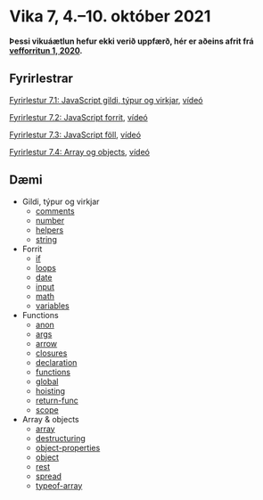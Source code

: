 # Vika 7, 4.–10. október 2021

**Þessi vikuáætlun hefur ekki verið uppfærð, hér er aðeins afrit frá [vefforritun 1, 2020](https://github.com/vefforritun/vef1-2020).**

## Fyrirlestrar

[Fyrirlestur 7.1: JavaScript gildi, týpur og virkjar](07.1.javascript.md), [vídeó](https://youtu.be/V8QemIYqGRo)

[Fyrirlestur 7.2: JavaScript forrit](07.2.programs.md), [vídeó](https://youtu.be/vUPe7oSD6xw)

[Fyrirlestur 7.3: JavaScript föll](07.3.functions.md), [vídeó](https://youtu.be/C60cnlwZLEs)

[Fyrirlestur 7.4: Array og objects](07.4.array.objects.md), [vídeó](https://youtu.be/nY9H5cs3MNI)

## Dæmi

* Gildi, týpur og virkjar
  * [comments](daemi/general/comments.js)
  * [number](daemi/general/number.js)
  * [helpers](daemi/general/helpers.js)
  * [string](daemi/general/string.js)
* Forrit
  * [if](daemi/programs/if.js)
  * [loops](daemi/programs/loops.js)
  * [date](daemi/programs/date.js)
  * [input](daemi/programs/input.js)
  * [math](daemi/programs/math.js)
  * [variables](daemi/programs/variables.js)
* Functions
  * [anon](daemi/functions/anon.js)
  * [args](daemi/functions/args.js)
  * [arrow](daemi/functions/arrow.js)
  * [closures](daemi/functions/closures.js)
  * [declaration](daemi/functions/declaration.js)
  * [functions](daemi/functions/functions.js)
  * [global](daemi/functions/global.js)
  * [hoisting](daemi/functions/hoisting.js)
  * [return-func](daemi/functions/return-func.js)
  * [scope](daemi/functions/scope.js)
* Array & objects
  * [array](daemi/array.objects/array.js)
  * [destructuring](daemi/array.objects/destructuring.js)
  * [object-properties](daemi/array.objects/object-properties.js)
  * [object](daemi/array.objects/object.js)
  * [rest](daemi/array.objects/rest.js)
  * [spread](daemi/array.objects/spread.js)
  * [typeof-array](daemi/array.objects/typeof-array.js)
